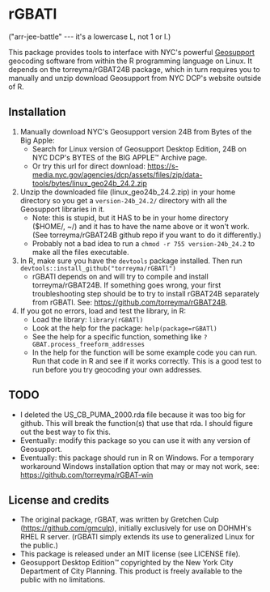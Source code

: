 # rGBATl
("arr-jee-battle" --- it's a lowercase L, not 1 or I.)

This package provides tools to interface with NYC's powerful [Geosupport](https://www.nyc.gov/site/planning/data-maps/open-data/dwn-gde-home.page) geocoding software from within the R programming language on Linux. It depends on the torreyma/rGBAT24B package, which in turn requires you to manually and unzip download Geosupport from NYC DCP's website outside of R. 


## Installation
1. Manually download NYC's Geosupport version 24B from Bytes of the Big Apple:
    * Search for Linux version of Geosupport Desktop Edition, 24B on NYC DCP's BYTES of the BIG APPLE™ Archive page.
    * Or try this url for direct download: https://s-media.nyc.gov/agencies/dcp/assets/files/zip/data-tools/bytes/linux_geo24b_24.2.zip
2. Unzip the downloaded file (linux_geo24b_24.2.zip) in your home directory so you get a ```version-24b_24.2/``` directory with all the Geosupport libraries in it. 
    * Note: this is stupid, but it HAS to be in your home directory ($HOME/, ~/) and it has to have the name above or it won't work. (See torreyma/rGBAT24B github repo if you want to do it differently.)
    * Probably not a bad idea to run a ```chmod -r 755 version-24b_24.2``` to make all the files executable.
2. In R, make sure you have the ```devtools``` package installed. Then run ```devtools::install_github("torreyma/rGBATl")```
    * rGBATl depends on and will try to compile and install torreyma/rGBAT24B. If something goes wrong, your first troubleshooting step should be to try to install rGBAT24B separately from rGBATl. See: https://github.com/torreyma/rGBAT24B. 
3. If you got no errors, load and test the library, in R:
    * Load the library: ```library(rGBATl)```
    * Look at the help for the package: ```help(package=rGBATl)```
    * See the help for a specific function, something like ```?GBAT.process_freeform_addresses```
    * In the help for the function will be some example code you can run. Run that code in R and see if it works correctly. This is a good test to run before you try geocoding your own addresses.


## TODO
* I deleted the US_CB_PUMA_2000.rda file because it was too big for github. This will break the function(s) that use that rda. I should figure out the best way to fix this.
* Eventually: modify this package so you can use it with any version of Geosupport.
* Eventually: this package should run in R on Windows. For a temporary workaround Windows installation option that may or may not work, see: https://github.com/torreyma/rGBAT-win


## License and credits
* The original package, rGBAT, was written by Gretchen Culp (https://github.com/gmculp), initially exclusively for use on DOHMH's RHEL R server. (rGBATl simply extends its use to generalized Linux for the public.)
* This package is released under an MIT license (see LICENSE file).
* Geosupport Desktop Edition™ copyrighted by the New York City Department of City Planning. This product is freely available to the public with no limitations. 




